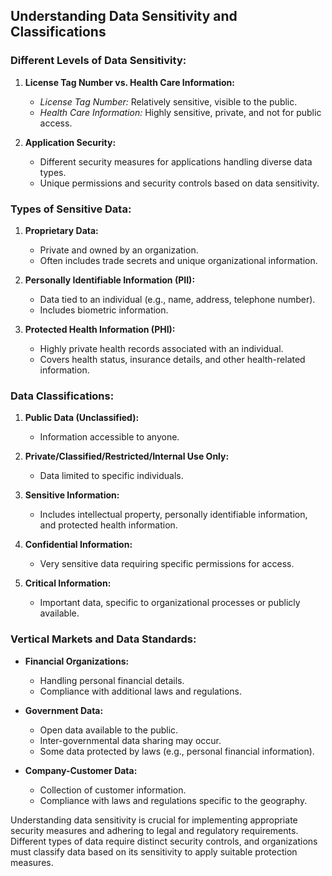 ## Understanding Data Sensitivity and Classifications

### Different Levels of Data Sensitivity:

1. **License Tag Number vs. Health Care Information:**
	 - *License Tag Number:* Relatively sensitive, visible to the public.
	 - *Health Care Information:* Highly sensitive, private, and not for public access.

2. **Application Security:**
	 - Different security measures for applications handling diverse data types.
	 - Unique permissions and security controls based on data sensitivity.

### Types of Sensitive Data:

1. **Proprietary Data:**
	 - Private and owned by an organization.
	 - Often includes trade secrets and unique organizational information.

2. **Personally Identifiable Information (PII):**
	 - Data tied to an individual (e.g., name, address, telephone number).
	 - Includes biometric information.

3. **Protected Health Information (PHI):**
	 - Highly private health records associated with an individual.
	 - Covers health status, insurance details, and other health-related information.

### Data Classifications:

1. **Public Data (Unclassified):**
	 - Information accessible to anyone.

2. **Private/Classified/Restricted/Internal Use Only:**
	 - Data limited to specific individuals.

3. **Sensitive Information:**
	 - Includes intellectual property, personally identifiable information, and protected health information.

4. **Confidential Information:**
	 - Very sensitive data requiring specific permissions for access.

5. **Critical Information:**
	 - Important data, specific to organizational processes or publicly available.

### Vertical Markets and Data Standards:

- **Financial Organizations:**
	- Handling personal financial details.
	- Compliance with additional laws and regulations.

- **Government Data:**
	- Open data available to the public.
	- Inter-governmental data sharing may occur.
	- Some data protected by laws (e.g., personal financial information).

- **Company-Customer Data:**
	- Collection of customer information.
	- Compliance with laws and regulations specific to the geography.

Understanding data sensitivity is crucial for implementing appropriate security measures and adhering to legal and regulatory requirements. Different types of data require distinct security controls, and organizations must classify data based on its sensitivity to apply suitable protection measures.